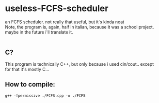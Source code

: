 # useless-FCFS-scheduler
an FCFS scheduler. not really that useful, but it's kinda neat
<br/>
Note, the program is, again, half in italian, because it was a school project. maybe in the future i'll translate it.
<br/><br/>
<h2>C?</h2>
This program is technically C++, but only because i used cin/cout.. except for that it's mostly C...
<h2>How to compile:</h2>
<code>g++ -fpermissive ./FCFS.cpp -o ./FCFS</code>
